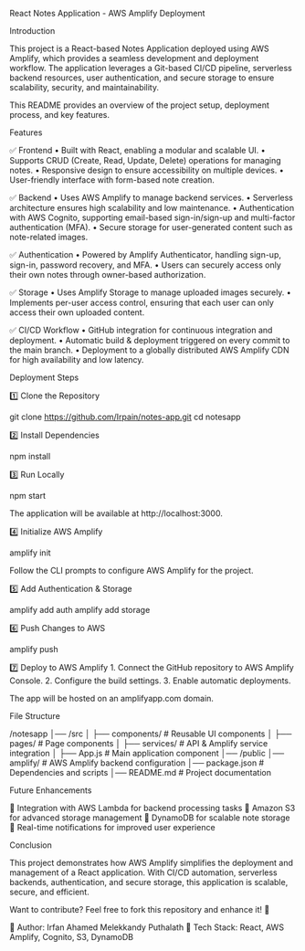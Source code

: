 React Notes Application - AWS Amplify Deployment

Introduction

This project is a React-based Notes Application deployed using AWS Amplify, which provides a seamless development and deployment workflow. The application leverages a Git-based CI/CD pipeline, serverless backend resources, user authentication, and secure storage to ensure scalability, security, and maintainability.

This README provides an overview of the project setup, deployment process, and key features.

Features

✅ Frontend
	•	Built with React, enabling a modular and scalable UI.
	•	Supports CRUD (Create, Read, Update, Delete) operations for managing notes.
	•	Responsive design to ensure accessibility on multiple devices.
	•	User-friendly interface with form-based note creation.

✅ Backend
	•	Uses AWS Amplify to manage backend services.
	•	Serverless architecture ensures high scalability and low maintenance.
	•	Authentication with AWS Cognito, supporting email-based sign-in/sign-up and multi-factor authentication (MFA).
	•	Secure storage for user-generated content such as note-related images.

✅ Authentication
	•	Powered by Amplify Authenticator, handling sign-up, sign-in, password recovery, and MFA.
	•	Users can securely access only their own notes through owner-based authorization.

✅ Storage
	•	Uses Amplify Storage to manage uploaded images securely.
	•	Implements per-user access control, ensuring that each user can only access their own uploaded content.

✅ CI/CD Workflow
	•	GitHub integration for continuous integration and deployment.
	•	Automatic build & deployment triggered on every commit to the main branch.
	•	Deployment to a globally distributed AWS Amplify CDN for high availability and low latency.

Deployment Steps

1️⃣ Clone the Repository

git clone https://github.com/Irpain/notes-app.git
cd notesapp

2️⃣ Install Dependencies

npm install

3️⃣ Run Locally

npm start

The application will be available at http://localhost:3000.

4️⃣ Initialize AWS Amplify

amplify init

Follow the CLI prompts to configure AWS Amplify for the project.

5️⃣ Add Authentication & Storage

amplify add auth
amplify add storage

6️⃣ Push Changes to AWS

amplify push

7️⃣ Deploy to AWS Amplify
	1.	Connect the GitHub repository to AWS Amplify Console.
	2.	Configure the build settings.
	3.	Enable automatic deployments.

The app will be hosted on an amplifyapp.com domain.

File Structure

/notesapp
│── /src
│   ├── components/         # Reusable UI components
│   ├── pages/              # Page components
│   ├── services/           # API & Amplify service integration
│   ├── App.js              # Main application component
│── /public
│── amplify/                # AWS Amplify backend configuration
│── package.json            # Dependencies and scripts
│── README.md               # Project documentation

Future Enhancements

🔹 Integration with AWS Lambda for backend processing tasks
🔹 Amazon S3 for advanced storage management
🔹 DynamoDB for scalable note storage
🔹 Real-time notifications for improved user experience

Conclusion

This project demonstrates how AWS Amplify simplifies the deployment and management of a React application. With CI/CD automation, serverless backends, authentication, and secure storage, this application is scalable, secure, and efficient.

Want to contribute? Feel free to fork this repository and enhance it! 🚀

📌 Author: Irfan Ahamed Melekkandy Puthalath
📌 Tech Stack: React, AWS Amplify, Cognito, S3, DynamoDB
